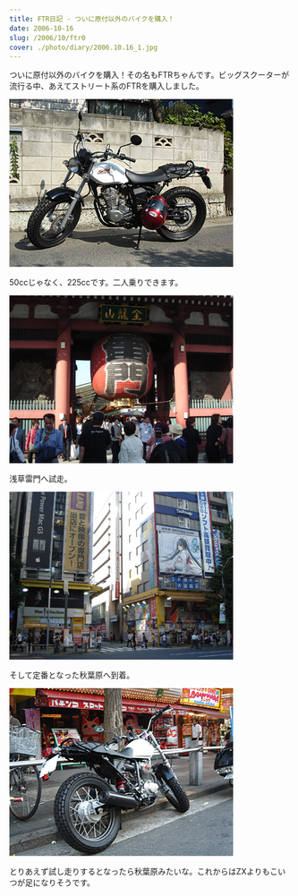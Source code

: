 ```yaml
---
title: FTR日記 - ついに原付以外のバイクを購入！
date: 2006-10-16
slug: /2006/10/ftr0
cover: ./photo/diary/2006.10.16_1.jpg
---
```



<p class="sentence spacing10">ついに原付以外のバイクを購入！その名もFTRちゃんです。ビッグスクーターが流行る中、あえてストリート系のFTRを購入しました。</p>
<div class="center spacing"><img class="img-fluid" src="./photo/diary/2006.10.16_1.jpg" alt=""></div>
<p class="sentence spacing10">50ccじゃなく、225ccです。二人乗りできます。</p>
<div class="center spacing"><img class="img-fluid" src="./photo/diary/2006.10.16_2.jpg" alt=""></div>
<p class="sentence spacing10">浅草雷門へ試走。</p>
<div class="center spacing"><img class="img-fluid" src="./photo/diary/2006.10.16_3.jpg" alt=""></div>
<p class="sentence spacing10">そして定番となった秋葉原へ到着。</p>
<div class="center spacing"><img class="img-fluid" src="./photo/diary/2006.10.16_4.jpg" alt=""></div>
<p class="sentence">とりあえず試し走りするとなったら秋葉原みたいな。これからはZXよりもこいつが足になりそうです。</p>
